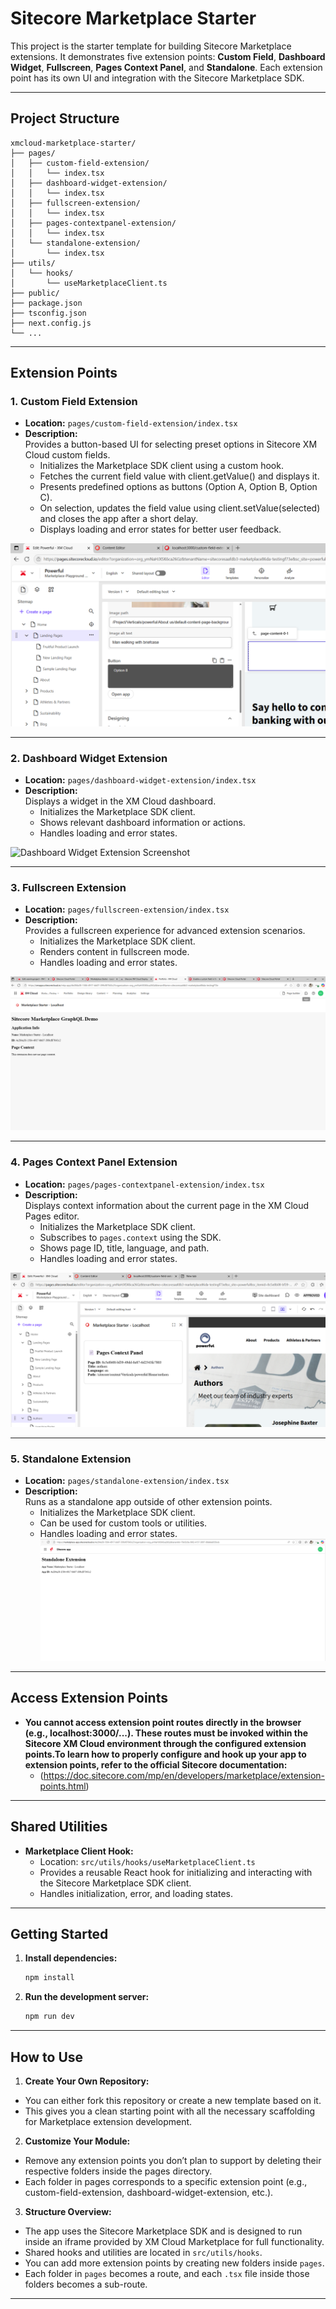 # Sitecore Marketplace Starter

This project is the starter template for building Sitecore Marketplace extensions. It demonstrates five extension points: **Custom Field**, **Dashboard Widget**, **Fullscreen**, **Pages Context Panel**, and **Standalone**. Each extension point has its own UI and integration with the Sitecore Marketplace SDK.

---

## Project Structure

```
xmcloud-marketplace-starter/
├── pages/
│   ├── custom-field-extension/
│   │   └── index.tsx
│   ├── dashboard-widget-extension/
│   │   └── index.tsx
│   ├── fullscreen-extension/
│   │   └── index.tsx
│   ├── pages-contextpanel-extension/
│   │   └── index.tsx
│   └── standalone-extension/
│       └── index.tsx
├── utils/
│   └── hooks/
│       └── useMarketplaceClient.ts
├── public/
├── package.json
├── tsconfig.json
├── next.config.js
└── ...
```

---

## Extension Points

### 1. Custom Field Extension

- **Location:** `pages/custom-field-extension/index.tsx`
- **Description:**  
  Provides a button-based UI for selecting preset options in Sitecore XM Cloud custom fields.
  - Initializes the Marketplace SDK client using a custom hook.
  - Fetches the current field value with client.getValue() and displays it.
  - Presents predefined options as buttons (Option A, Option B, Option C).
  - On selection, updates the field value using client.setValue(selected) and closes the app after a short delay.
  - Displays loading and error states for better user feedback.


![Custom Field Extension Screenshot](./public/screenshots/custom-field.png)

---

### 2. Dashboard Widget Extension

- **Location:** `pages/dashboard-widget-extension/index.tsx`
- **Description:**  
  Displays a widget in the XM Cloud dashboard.
  - Initializes the Marketplace SDK client.
  - Shows relevant dashboard information or actions.
  - Handles loading and error states.

![Dashboard Widget Extension Screenshot](./public/screenshots/)

---

### 3. Fullscreen Extension

- **Location:** `pages/fullscreen-extension/index.tsx`
- **Description:**  
  Provides a fullscreen experience for advanced extension scenarios.
  - Initializes the Marketplace SDK client.
  - Renders content in fullscreen mode.
  - Handles loading and error states.

![Fullscreen Extension Screenshot](./public/screenshots/fullscreen.png)

---

### 4. Pages Context Panel Extension

- **Location:** `pages/pages-contextpanel-extension/index.tsx`
- **Description:**  
  Displays context information about the current page in the XM Cloud Pages editor.
  - Initializes the Marketplace SDK client.
  - Subscribes to `pages.context` using the SDK.
  - Shows page ID, title, language, and path.
  - Handles loading and error states.

![Pages Context Panel Extension Screenshot](./public/screenshots/pages-context-panel.png)

---

### 5. Standalone Extension

- **Location:** `pages/standalone-extension/index.tsx`
- **Description:**  
  Runs as a standalone app outside of other extension points.
  - Initializes the Marketplace SDK client.
  - Can be used for custom tools or utilities.
  - Handles loading and error states.
![Custom Field Extension Screenshot](./public/screenshots/standalone.png)

---

## Access Extension Points

- **You cannot access extension point routes directly in the browser (e.g., localhost:3000/...). These routes must be invoked within the Sitecore XM Cloud environment through the configured extension points.To learn how to properly configure and hook up your app to extension points, refer to the official Sitecore documentation:**  
  - (https://doc.sitecore.com/mp/en/developers/marketplace/extension-points.html)
---

## Shared Utilities

- **Marketplace Client Hook:**  
  - Location: `src/utils/hooks/useMarketplaceClient.ts`
  - Provides a reusable React hook for initializing and interacting with the Sitecore Marketplace SDK client.
  - Handles initialization, error, and loading states.

---

## Getting Started

1. **Install dependencies:**
   ```sh
   npm install
   ```

2. **Run the development server:**
   ```sh
   npm run dev
   ```
---

## How to Use
1. **Create Your Own Repository:**
- You can either fork this repository or create a new template based on it.
- This gives you a clean starting point with all the necessary scaffolding for Marketplace extension development.


2. **Customize Your Module:**
- Remove any extension points you don’t plan to support by deleting their respective folders inside the pages directory.
- Each folder in pages corresponds to a specific extension point (e.g., custom-field-extension, dashboard-widget-extension, etc.).


3. **Structure Overview:**
- The app uses the Sitecore Marketplace SDK and is designed to run inside an iframe provided by XM Cloud Marketplace for full functionality.
- Shared hooks and utilities are located in `src/utils/hooks`.
- You can add more extension points by creating new folders inside `pages`.
- Each folder in `pages` becomes a route, and each `.tsx` file inside those folders becomes a sub-route.


---
